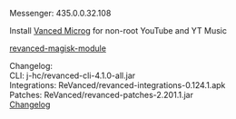 Messenger: 435.0.0.32.108  

Install [Vanced Microg](https://github.com/TeamVanced/VancedMicroG/releases) for non-root YouTube and YT Music  

[revanced-magisk-module](https://github.com/j-hc/revanced-magisk-module)  

Changelog:  
CLI: j-hc/revanced-cli-4.1.0-all.jar  
Integrations: ReVanced/revanced-integrations-0.124.1.apk  
Patches: ReVanced/revanced-patches-2.201.1.jar  
[Changelog](https://github.com/ReVanced/revanced-patches/releases/tag/v2.201.1)  
